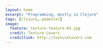 ```yaml
---
layout: home
excerpt: "Programming, mostly in Clojure"
tags: [clojure, pedestal]
image:
  feature: texture-feature-01.jpg
  credit: Texture Lovers
  creditlink: http://texturelovers.com
---
```

